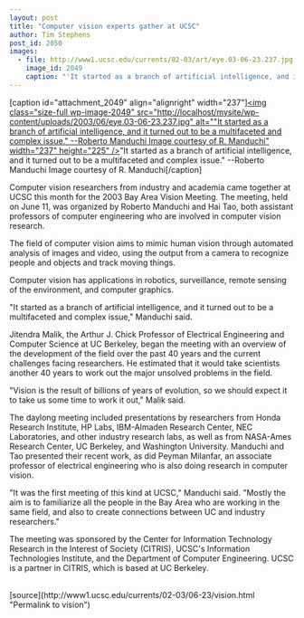 ```yaml
---
layout: post
title: "Computer vision experts gather at UCSC"
author: Tim Stephens
post_id: 2050
images:
  - file: http://www1.ucsc.edu/currents/02-03/art/eye.03-06-23.237.jpg
    image_id: 2049
    caption: "'It started as a branch of artificial intelligence, and it turned out to be a multifaceted and complex issue.' --Roberto Manduchi Image courtesy of R. Manduchi"
---
```


[caption id="attachment_2049" align="alignright" width="237"]<a href="http://localhost/mysite/wp-content/uploads/2003/06/eye.03-06-23.237.jpg"><img class="size-full wp-image-2049" src="http://localhost/mysite/wp-content/uploads/2003/06/eye.03-06-23.237.jpg" alt=""It started as a branch of artificial intelligence, and it turned out to be a multifaceted and complex issue." --Roberto Manduchi Image courtesy of R. Manduchi" width="237" height="225" /></a>"It started as a branch of artificial intelligence, and it turned out to be a multifaceted and complex issue." --Roberto Manduchi Image courtesy of R. Manduchi[/caption]
<p>
  Computer vision researchers from industry and academia came together at UCSC this month for the 2003 Bay Area Vision Meeting. The meeting, held on June 11, was organized by Roberto Manduchi and Hai Tao, both assistant professors of computer engineering who are involved in computer vision research.
</p>
<p>
  The field of computer vision aims to mimic human vision through automated analysis of images and video, using the output from a camera to recognize people and objects and track moving things.
</p>
<p>
  Computer vision has applications in robotics, surveillance, remote sensing of the environment, and computer graphics.<br>
</p>
<p>
  "It started as a branch of artificial intelligence, and it turned out to be a multifaceted and complex issue," Manduchi said.<br>
</p>
<p>
  Jitendra Malik, the Arthur J. Chick Professor of Electrical Engineering and Computer Science at UC Berkeley, began the meeting with an overview of the development of the field over the past 40 years and the current challenges facing researchers. He estimated that it would take scientists another 40 years to work out the major unsolved problems in the field.<br>
</p>
<p>
  "Vision is the result of billions of years of evolution, so we should expect it to take us some time to work it out," Malik said.<br>
</p>
<p>
  The daylong meeting included presentations by researchers from Honda Research Institute, HP Labs, IBM-Almaden Research Center, NEC Laboratories, and other industry research labs, as well as from NASA-Ames Research Center, UC Berkeley, and Washington University. Manduchi and Tao presented their recent work, as did Peyman Milanfar, an associate professor of electrical engineering who is also doing research in computer vision.<br>
</p>
<p>
  "It was the first meeting of this kind at UCSC," Manduchi said. "Mostly the aim is to familiarize all the people in the Bay Area who are working in the same field, and also to create connections between UC and industry researchers."
</p>
<p>
  The meeting was sponsored by the Center for Information Technology Research in the Interest of Society (CITRIS), UCSC's Information Technologies Institute, and the Department of Computer Engineering. UCSC is a partner in CITRIS, which is based at UC Berkeley.<br>
  <br>
</p>
[source](http://www1.ucsc.edu/currents/02-03/06-23/vision.html "Permalink to vision")
